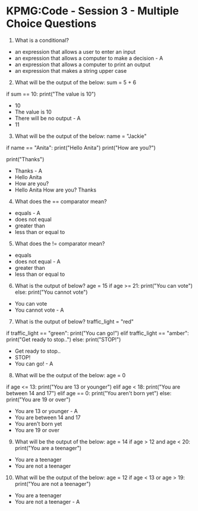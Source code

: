 # KPMG:Code - Session 3 - Multiple Choice Questions

1. What is a conditional?
- an expression that allows a user to enter an input
- an expression that allows a computer to make a decision - A
- an expression that allows a computer to print an output
- an expression that makes a string upper case

2. What will be the output of the below:
sum = 5 + 6

if sum == 10:
    print("The value is 10")

- 10
- The value is 10
- There will be no output - A
- 11

3. What will be the output of the below:
name = "Jackie"

if name == "Anita":
    print("Hello Anita")
    print("How are you?")

print("Thanks")

- Thanks - A
- Hello Anita
- How are you?
- Hello Anita How are you? Thanks

4. What does the == comparator mean?

- equals - A
- does not equal
- greater than
- less than or equal to

5. What does the != comparator mean?

- equals
- does not equal - A  
- greater than
- less than or equal to

6. What is the output of below?
age = 15
if age >= 21:
    print("You can vote")
else:
    print("You cannot vote")

- You can vote
- You cannot vote - A

7. What is the output of below?
traffic_light = "red"

if traffic_light == "green":
    print("You can go!")
elif traffic_light == "amber":
    print("Get ready to stop..")
else:
    print("STOP!")

- Get ready to stop..
- STOP!
- You can go! - A

8. What will be the output of the below:
age = 0

if age <= 13:
    print("You are 13 or younger")
elif age < 18:
    print("You are between 14 and 17")
elif age == 0:
    print("You aren't born yet")
else:
    print("You are 19 or over")

- You are 13 or younger - A
- You are between 14 and 17
- You aren't born yet
- You are 19 or over

9. What will be the output of the below:
age = 14
if age > 12 and age < 20:
    print("You are a teenager")

- You are a teenager
- You are not a teenager

10. What will be the output of the below:
age = 12
if age < 13 or age > 19:
    print("You are not a teenager")

- You are a teenager
- You are not a teenager - A
